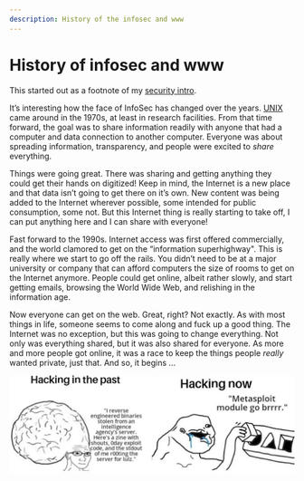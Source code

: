 ```yaml
---
description: History of the infosec and www
---
```


# History of infosec and www

This started out as a footnote of my [security intro](../security/).

It’s interesting how the face of InfoSec has changed over the years. [UNIX](../unix/) came around in the 1970s, at least in research facilities. From that time forward, the goal was to share information readily with anyone that had a computer and data connection to another computer. Everyone was about spreading information, transparency, and people were excited to _share_ everything.

Things were going great. There was sharing and getting anything they could get their hands on digitized! Keep in mind, the Internet is a new place and that data isn’t going to get there on it’s own. New content was being added to the Internet wherever possible, some intended for public consumption, some not. But this Internet thing is really starting to take off, I can put anything here and I can share with everyone!

Fast forward to the 1990s. Internet access was first offered commercially, and the world clamored to get on the “information superhighway". This is really where we start to go off the rails. You didn’t need to be at a major university or company that can afford computers the size of rooms to get on the Internet anymore. People could get online, albeit rather slowly, and start getting emails, browsing the World Wide Web, and relishing in the information age.

Now everyone can get on the web. Great, right? Not exactly. As with most things in life, someone seems to come along and fuck up a good thing. The Internet was no exception, but this was going to change everything. Not only was everything shared, but it was also shared for everyone. As more and more people got online, it was a race to keep the things people _really_ wanted private, just that. And so, it begins ...

![brains](/assets/images/brains.jpg)
